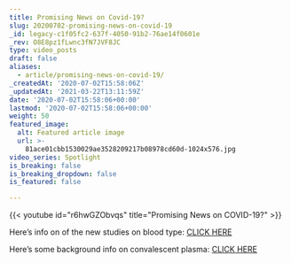 ```yaml
---
title: Promising News on Covid-19?
slug: 20200702-promising-news-on-covid-19
_id: legacy-c1f05fc2-637f-4050-91b2-76ae14f0601e
_rev: O8E8pz1fLwnc3fN7JVF8JC
type: video_posts
draft: false
aliases:
  - article/promising-news-on-covid-19/
_createdAt: '2020-07-02T15:58:06Z'
_updatedAt: '2021-03-22T13:11:59Z'
date: '2020-07-02T15:58:06+00:00'
lastmod: '2020-07-02T15:58:06+00:00'
weight: 50
featured_image:
  alt: Featured article image
  url: >-
    81ace01cbb1530029ae3528209217b08978cd60d-1024x576.jpg
video_series: Spotlight
is_breaking: false
is_breaking_dropdown: false
is_featured: false

---
```

{{< youtube id="r6hwGZObvqs" title="Promising News on COVID-19?" >}}

Here’s info on of the new studies on blood type: [CLICK HERE](https://www.tmc.edu/news/2020/06/blood-type-may-affect-covid-19-outcomes-study-shows/)

Here’s some background info on convalescent plasma: [CLICK HERE](https://news.utexas.edu/2020/06/02/covid-19-convalescent-plasma-therapy-is-safe-with-76-of-patients-improving/)
